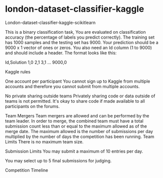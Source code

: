 # london-dataset-classifier-kaggle
London-dataset-classifier-kaggle-scikitlearn

This is a binary classification task, You are evaluated on classification accuracy (the percentage of labels you predict correctly).  The training set has 1000 samples and the testing set has 9000.  Your prediction should be a 9000 x 1 vector of ones or zeros. You also need an Id column (1 to 9000) and should include a header. The format looks like this:

Id,Solution
1,0
2,1
3,1
...
9000,0

Kaggle rules

One account per participant
You cannot sign up to Kaggle from multiple accounts and therefore you cannot submit from multiple accounts.

No private sharing outside teams
Privately sharing code or data outside of teams is not permitted. It's okay to share code if made available to all participants on the forums.

Team Mergers
Team mergers are allowed and can be performed by the team leader. In order to merge, the combined team must have a total submission count less than or equal to the maximum allowed as of the merge date. The maximum allowed is the number of submissions per day multiplied by the number of days the competition has been running.
Team Limits
There is no maximum team size.

Submission Limits
You may submit a maximum of 10 entries per day.

You may select up to 5 final submissions for judging.

Competition Timeline
